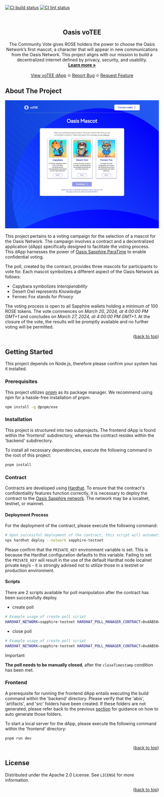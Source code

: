 <a name="readme-top"></a>

[![CI build status][github-ci-build-badge]][github-ci-build-link]
[![CI lint status][github-ci-lint-badge]][github-ci-lint-link]

<!-- PROJECT BASIC INFORMATION -->
<br />
<div align="center">
  <h2 align="center">Oasis voTEE</h2>

  <p align="center">
    The Community Vote gives ROSE holders the power to choose the Oasis Network’s first mascot, 
    a character that will appear in new communications from the Oasis Network. 
    This project aligns with our mission to build a decentralized internet defined by privacy, security, and usability.
    <br />
    <a href="https://oasisprotocol.org/oasis-mascot-voting"><strong>Learn more »</strong></a>
    <br />
    <br />
    <a href="https://votee.oasis.io/">View voTEE dApp</a>
    ⟐
    <a href="https://github.com/oasisprotocol/dapp-votee/issues/new/choose">Report Bug</a>
    ⟐
    <a href="https://github.com/oasisprotocol/dapp-votee/issues/new/choose">Request Feature</a>
  </p>
</div>

<!-- ABOUT THE PROJECT -->

## About The Project

[![voTEE dApp][votee-voting-screenshot]](https://votee.oasis.io/)

This project pertains to a voting campaign for the selection of a mascot for the Oasis Network. The campaign involves a
contract and a decentralized application (dApp) specifically designed to facilitate the voting process. This dApp
harnesses the power of [Oasis Sapphire ParaTime](https://docs.oasis.io/dapp/sapphire/) to enable confidential voting.

The poll, created by the contract, provides three mascots for participants to vote for. Each mascot symbolizes a
different aspect of the Oasis Network as follows:

* Capybara symbolizes *Interoperability*
* Desert Owl represents *Knowledge*
* Fennec Fox stands for *Privacy*

The voting process is open to all Sapphire wallets holding a minimum of 100 ROSE tokens. The vote commences on *March
20, 2024, at 4:00:00 PM GMT+1* and concludes on *March 27, 2024, at 4:00:00 PM GMT+1*. At the closure of the vote, the
results will be promptly available and no further voting will be permitted.

<p align="right">(<a href="#readme-top">back to top</a>)</p>

<!-- GETTING STARTED -->

## Getting Started

This project depends on Node.js, therefore please confirm your system has it installed.

### Prerequisites

This project utilizes [pnpm](https://pnpm.io/installation#prerequisites) as its package manager.
We recommend using npm for a hassle-free installation of pnpm.

```sh
npm install -g @pnpm/exe
```

### Installation

This project is structured into two subprojects. The frontend dApp is found within the
'frontend' subdirectory, whereas the contract resides within the 'backend' subdirectory.

To install all necessary dependencies, execute the following command in the root of this project:

```sh
pnpm install
```

### Contract

Contracts are developed using [Hardhat](https://hardhat.org/docs). To ensure that the contract's confidentiality
features function correctly, it is necessary to deploy the contract to
the [Oasis Sapphire network](https://docs.oasis.io/dapp/sapphire/). The network may be a localnet, testnet, or mainnet.

#### Deployment Process

For the deployment of the contract, please execute the following command:

```sh
# Upon successful deployment of the contract, this script will automatically generate a poll. 
npx hardhat deploy --network sapphire-testnet
```

Please confirm that the `PRIVATE_KEY` environment variable is set. This is because the Hardhat configuration defaults to
this variable. Failing to set the `PRIVATE_KEY` will result in the use of the default Hardhat node localnet private
key/s - it is strongly advised not to utilize those in a testnet or production environment.

#### Scripts

There are 2 scripts available for poll manipulation after the contract has been successfully deploy.

- create poll

```sh
# Example usage of create poll script
HARDHAT_NETWORK=sapphire-testnet HARDHAT_POLL_MANAGER_CONTRACT=0xdAB5845136b3102E63023BB2A2405cb71608605d HARDHAT_ACL_NATIVE_BALANCE_CONTRACT=0x8e29375FE5Db7eBb1b5eF24B7D397bBF0B01De09 npx hardhat run ./scripts/create.ts
```

- close poll

```sh
# Example usage of create poll script
HARDHAT_NETWORK=sapphire-testnet HARDHAT_POLL_MANAGER_CONTRACT=0xdAB5845136b3102E63023BB2A2405cb71608605d HARDHAT_PROPOSAL_ID=0x91a86550e12752aac5353d3dae5f59867acb9058055bc9e9331db99f7e7f5627 npx hardhat run ./scripts/close.ts
```
> [!IMPORTANT]  
> **The poll needs to be manually closed**, after the `closeTimestamp` condition has been met.

### Frontend

A prerequisite for running the frontend dApp entails executing the build command within
the 'backend' directory. Please verify that the 'abis', 'artifacts', and 'src' folders have been created. If these
folders are not generated, please refer back to the previous <a href="#contract">section</a> for guidance on how to
auto generate those folders.

To start a local server for the dApp, please execute the following command within the 'frontend' directory:

```sh
pnpm run dev
```

<p align="right">(<a href="#readme-top">back to top</a>)</p>

<!-- LICENSE -->
## License

Distributed under the Apache 2.0 License. See `LICENSE` for more information.

<p align="right">(<a href="#readme-top">back to top</a>)</p>

<!-- MARKDOWN LINKS & IMAGES -->
<!-- https://www.markdownguide.org/basic-syntax/#reference-style-links -->

[github-ci-build-badge]: https://github.com/oasisprotocol/dapp-voting/actions/workflows/ci-build.yml/badge.svg
[github-ci-build-link]: https://github.com/oasisprotocol/dapp-voting/actions?query=workflow:ci-build+branch:master
[github-ci-lint-badge]: https://github.com/oasisprotocol/dapp-voting/actions/workflows/ci-lint.yml/badge.svg
[github-ci-lint-link]: https://github.com/oasisprotocol/dapp-voting/actions?query=workflow:ci-lint+branch:master
[votee-voting-screenshot]: ./images/votee-voting-screenshot.jpeg